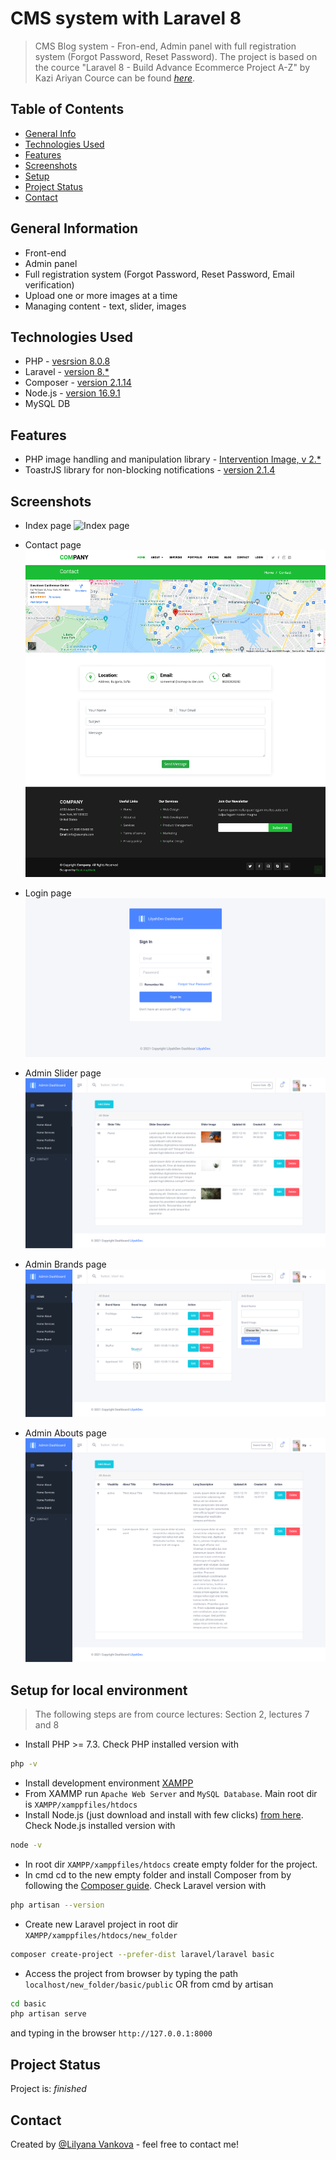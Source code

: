 # CMS system with Laravel 8
> CMS Blog system - Fron-end, Admin panel with full registration system (Forgot Password, Reset Password).
> The project is based on the cource "Laravel 8 - Build Advance Ecommerce Project A-Z" by Kazi Ariyan 
> Cource can be found [_here_](https://www.udemy.com/course/laravel-advance-ecommerce-project/).

## Table of Contents
* [General Info](#general-information)
* [Technologies Used](#technologies-used)
* [Features](#features)
* [Screenshots](#screenshots)
* [Setup](#setup)
* [Project Status](#project-status)
* [Contact](#contact)
<!-- * [License](#license) -->


## General Information
- Front-end
- Admin panel
- Full registration system (Forgot Password, Reset Password, Email verification)
- Upload one or more images at a time
- Managing content - text, slider, images

## Technologies Used
- PHP - [vesrsion 8.0.8](https://www.php.net/)
- Laravel - [version 8.*](https://laravel.com/)
- Composer - [version 2.1.14](https://getcomposer.org/)
- Node.js - [version 16.9.1](https://nodejs.org/en/)
- MySQL DB

## Features
- PHP image handling and manipulation library - [Intervention Image, v 2.*](http://image.intervention.io/)
- ToastrJS library for non-blocking notifications - [version 2.1.4](https://cdnjs.com/libraries/toastr.js)


## Screenshots
* Index page
![Index page](./img/index.png)

* Contact page
![Contact page](./img/contact.png)

* Login page
![Login page](./img/login.png)

* Admin Slider page
![Admin Slider page](./img/admin_slider.png)

* Admin Brands page
![Admin Brands page](./img/admin_brands.png)

* Admin Abouts page
![Admin Abouts page](./img/admin_about.png)


## Setup for local environment
>The following steps are from cource lectures: Section 2, lectures 7 and 8
- Install PHP >= 7.3. Check PHP installed version with
```sh
php -v
```
- Install development environment [XAMPP](https://www.apachefriends.org/index.html)
- From XAMMP run `Apache Web Server` and `MySQL Database`. Main root dir is `XAMPP/xamppfiles/htdocs`
- Install Node.js (just download and install with few clicks) [from here](https://nodejs.org/en/). Check Node.js installed version with
```sh
node -v
```
- In root dir `XAMPP/xamppfiles/htdocs` create empty folder for the project.
- In cmd cd to the new empty folder and install Composer from by following the [Composer guide](https://getcomposer.org/download/). Check Laravel version with
```sh
php artisan --version
```
- Create new Laravel project in root dir `XAMPP/xamppfiles/htdocs/new_folder`
```sh
composer create-project --prefer-dist laravel/laravel basic
```
- Access the project from browser by typing the path `localhost/new_folder/basic/public` OR from cmd by artisan
```sh
cd basic
php artisan serve
```
and typing in the browser `http://127.0.0.1:8000`


## Project Status
Project is: _finished_


## Contact
Created by [@Lilyana Vankova](https://github.com/Lilyah) - feel free to contact me!


<!-- Optional -->
<!-- ## License -->
<!-- This project is open source and available under the [... License](). -->

<!-- You don't have to include all sections - just the one's relevant to your project -->
